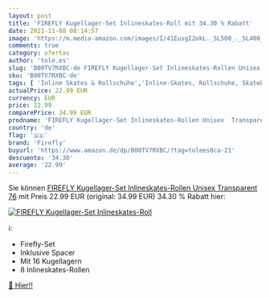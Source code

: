 ```yaml
---
layout: post
title: 'FIREFLY Kugellager-Set Inlineskates-Roll mit 34.30 % Rabatt'
date: 2021-11-08 08:14:57
image: 'https://m.media-amazon.com/images/I/41EusgI2okL._SL500_._SL400_.jpg'
comments: true
category: ofertas
author: 'tole.es'
slug: 'B00TV7RXBC-de FIREFLY Kugellager-Set Inlineskates-Rollen Unisex...'
sku: 'B00TV7RXBC-de'
tags: [ 'Inline Skates & Rollschuhe','Inline-Skates, Rollschuhe, Skateboarding & Scooter','Inline-Skates-Komponenten','Rollen für Inline-Skates','Sport','Sport & Freizeit','Sportausrüstung & -bekleidung','firefly', ]
actualPrice: 22.99 EUR
currency: EUR
price: 22.99
comparePrice: 34.99 EUR
prodname: 'FIREFLY Kugellager-Set Inlineskates-Rollen Unisex  Transparent  76'
country: 'de'
flag: '🇩🇪'
brand: 'Firefly'
buyurl: 'https://www.amazon.de/dp/B00TV7RXBC/?tag=tolees0ca-21'
descuento: '34.30'
average: '22.99'
---
```


Sie können [FIREFLY Kugellager-Set Inlineskates-Rollen Unisex  Transparent  76](https://www.amazon.de/dp/B00TV7RXBC/?tag=tolees0ca-21) mit Preis 22.99 EUR (original: 34.99 EUR) 34.30 % Rabatt hier:

[![FIREFLY Kugellager-Set Inlineskates-Roll](https://m.media-amazon.com/images/I/41EusgI2okL._SL500_._SL400_.jpg)](https://www.amazon.de/dp/B00TV7RXBC/?tag=tolees0ca-21)

ℹ️:

- Firefly-Set
- Inklusive Spacer
- Mit 16 Kugellagern
- 8 Inlineskates-Rollen

[🛒 Hier!!](https://www.amazon.de/dp/B00TV7RXBC/?tag=tolees0ca-21)
